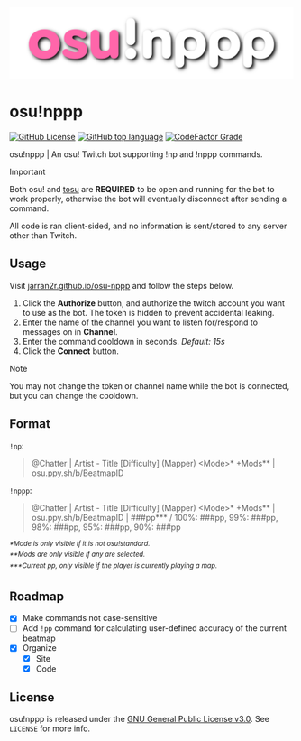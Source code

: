 <p align="center">
  <img width="512" src="assets/logo/osu!nppp.png">
</p>

# osu!nppp

[![GitHub License](https://img.shields.io/github/license/jarran2r/osu-nppp)](LICENSE)
[![GitHub top language](https://img.shields.io/github/languages/top/jarran2r/osu-nppp)]()
[![CodeFactor Grade](https://img.shields.io/codefactor/grade/github/jarran2r/osu-nppp)](https://www.codefactor.io/repository/github/jarran2r/osu-nppp/)

osu!nppp | An osu! Twitch bot supporting !np and !nppp commands.
> [!IMPORTANT]
> Both osu! and [tosu](https://tosu.app) are __REQUIRED__ to be open and running for the bot to work properly, otherwise the bot will eventually disconnect after sending a command.

All code is ran client-sided, and no information is sent/stored to any server other than Twitch.
## Usage
Visit [jarran2r.github.io/osu-nppp](https://jarran2r.github.io/osu-nppp) and follow the steps below.
1. Click the __Authorize__ button, and authorize the twitch account you want to use as the bot. The token is hidden to prevent accidental leaking.
2. Enter the name of the channel you want to listen for/respond to messages on in __Channel__.
3. Enter the command cooldown in seconds. _Default: 15s_
4. Click the __Connect__ button.

> [!NOTE]
> You may not change the token or channel name while the bot is connected, but you can change the cooldown.
## Format
`!np`:
> @Chatter | Artist - Title [Difficulty] (Mapper) &lt;Mode&gt;* +Mods** | osu.ppy.sh/b/BeatmapID

`!nppp`:
> @Chatter | Artist - Title [Difficulty] (Mapper) &lt;Mode&gt;* +Mods** | osu.ppy.sh/b/BeatmapID | ###pp*** / 100%: ###pp, 99%: ###pp, 98%: ###pp, 95%: ###pp, 90%: ###pp

<sup>_*Mode is only visible if it is not osu!standard._</sup>  
<sup>_**Mods are only visible if any are selected._</sup>  
<sup>_***Current pp, only visible if the player is currently playing a map._</sup>
## Roadmap
- [x] Make commands not case-sensitive
- [ ] Add `!pp` command for calculating user-defined accuracy of the current beatmap
- [x] Organize
  - [x] Site
  - [x] Code
## License
osu!nppp is released under the [GNU General Public License v3.0](LICENSE). See `LICENSE` for more info.
